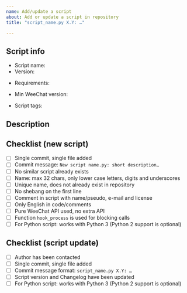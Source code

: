 ```yaml
---
name: Add/update a script
about: Add or update a script in repository
title: "script_name.py X.Y: …"

---
```


## Script info

<!-- MANDATORY INFO: -->

- Script name: 
- Version: 

<!-- Optional: external dependencies -->
- Requirements: 

<!-- Optional: fill only if you are sure that a specific WeeChat version is required -->
- Min WeeChat version: 

<!-- Optional: tags for script (see list of tags on https://weechat.org/scripts/), new tags are allowed -->
- Script tags: 

## Description

<!-- Describe the new script or your changes in a few sentences -->



## Checklist (new script)

<!-- To fill only if you are adding a new script -->

<!-- Please check each item with "[x]" and ensure your new script is compliant -->
<!-- See file Contributing.md for more information -->

- [ ] Single commit, single file added
- [ ] Commit message: `New script name.py: short description…`
- [ ] No similar script already exists
- [ ] Name: max 32 chars, only lower case letters, digits and underscores
- [ ] Unique name, does not already exist in repository
- [ ] No shebang on the first line
- [ ] Comment in script with name/pseudo, e-mail and license
- [ ] Only English in code/comments
- [ ] Pure WeeChat API used, no extra API
- [ ] Function `hook_process` is used for blocking calls
- [ ] For Python script: works with Python 3 (Python 2 support is optional)

## Checklist (script update)

<!-- To fill only if you are updating an existing script -->

<!-- Please check each item with "[x]" and ensure the script is compliant -->
<!-- See file Contributing.md for more information -->

- [ ] Author has been contacted
- [ ] Single commit, single file added
- [ ] Commit message format: `script_name.py X.Y: …`
- [ ] Script version and Changelog have been updated
- [ ] For Python script: works with Python 3 (Python 2 support is optional)
